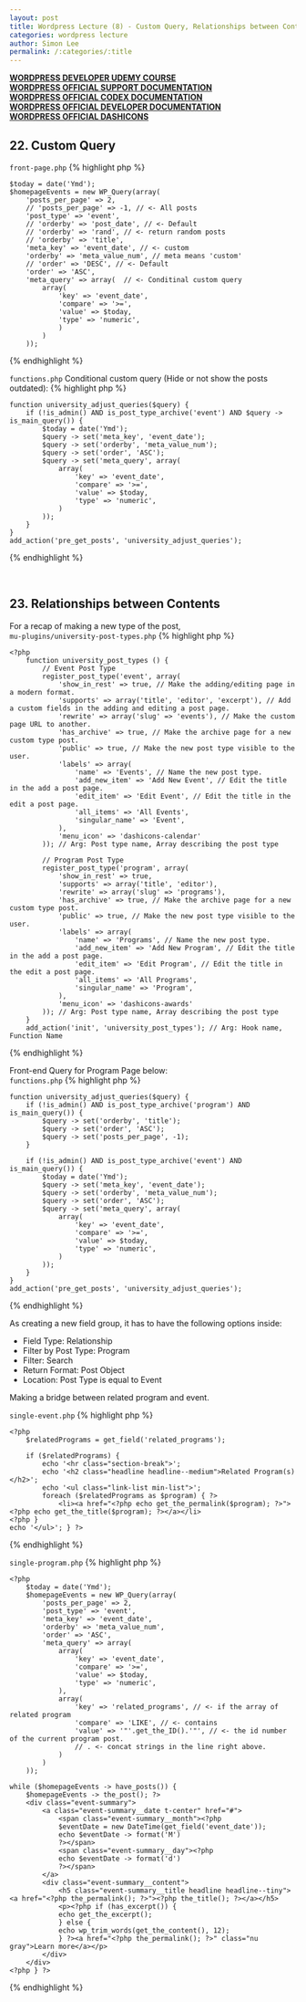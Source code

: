 ```yaml
---
layout: post
title: Wordpress Lecture (8) - Custom Query, Relationships between Contents
categories: wordpress lecture
author: Simon Lee
permalink: /:categories/:title
---
```


<strong>[WORDPRESS DEVELOPER UDEMY COURSE][wp-udemy]</strong>  
<strong>[WORDPRESS OFFICIAL SUPPORT DOCUMENTATION][wp-support]</strong>  
<strong>[WORDPRESS OFFICIAL CODEX DOCUMENTATION][wp-codex]</strong>  
<strong>[WORDPRESS OFFICIAL DEVELOPER DOCUMENTATION][wp-dev]</strong>  
<strong>[WORDPRESS OFFICIAL DASHICONS][wp-dashicons]</strong>

## 22. Custom Query

`front-page.php`
{% highlight php %}

    $today = date('Ymd');
    $homepageEvents = new WP_Query(array(
        'posts_per_page' => 2,
        // 'posts_per_page' => -1, // <- All posts
        'post_type' => 'event',
        // 'orderby' => 'post_date', // <- Default
        // 'orderby' => 'rand', // <- return random posts
        // 'orderby' => 'title',
        'meta_key' => 'event_date', // <- custom
        'orderby' => 'meta_value_num', // meta means 'custom'
        // 'order' => 'DESC', // <- Default
        'order' => 'ASC',
        'meta_query' => array(  // <- Conditinal custom query
            array(
                'key' => 'event_date',
                'compare' => '>=',
                'value' => $today,
                'type' => 'numeric',
                )
            )
        ));

{% endhighlight %}

`functions.php` Conditional custom query (Hide or not show the posts outdated):
{% highlight php %}

    function university_adjust_queries($query) {
        if (!is_admin() AND is_post_type_archive('event') AND $query -> is_main_query()) {
            $today = date('Ymd');
            $query -> set('meta_key', 'event_date');
            $query -> set('orderby', 'meta_value_num');
            $query -> set('order', 'ASC');
            $query -> set('meta_query', array(
                array(
                    'key' => 'event_date',
                    'compare' => '>=',
                    'value' => $today,
                    'type' => 'numeric',
                )
            ));
        }
    }
    add_action('pre_get_posts', 'university_adjust_queries');

{% endhighlight %}

<br>

## 23. Relationships between Contents

For a recap of making a new type of the post,  
`mu-plugins/university-post-types.php`
{% highlight php %}

    <?php
        function university_post_types () {
            // Event Post Type
            register_post_type('event', array(
                'show_in_rest' => true, // Make the adding/editing page in a modern format.
                'supports' => array('title', 'editor', 'excerpt'), // Add a custom fields in the adding and editing a post page.
                'rewrite' => array('slug' => 'events'), // Make the custom page URL to another.
                'has_archive' => true, // Make the archive page for a new custom type post.
                'public' => true, // Make the new post type visible to the user.
                'labels' => array(
                    'name' => 'Events', // Name the new post type.
                    'add_new_item' => 'Add New Event', // Edit the title in the add a post page.
                    'edit_item' => 'Edit Event', // Edit the title in the edit a post page.
                    'all_items' => 'All Events',
                    'singular_name' => 'Event',
                ),
                'menu_icon' => 'dashicons-calendar'
            )); // Arg: Post type name, Array describing the post type

            // Program Post Type
            register_post_type('program', array(
                'show_in_rest' => true,
                'supports' => array('title', 'editor'),
                'rewrite' => array('slug' => 'programs'),
                'has_archive' => true, // Make the archive page for a new custom type post.
                'public' => true, // Make the new post type visible to the user.
                'labels' => array(
                    'name' => 'Programs', // Name the new post type.
                    'add_new_item' => 'Add New Program', // Edit the title in the add a post page.
                    'edit_item' => 'Edit Program', // Edit the title in the edit a post page.
                    'all_items' => 'All Programs',
                    'singular_name' => 'Program',
                ),
                'menu_icon' => 'dashicons-awards'
            )); // Arg: Post type name, Array describing the post type
        }
        add_action('init', 'university_post_types'); // Arg: Hook name, Function Name

{% endhighlight %}

Front-end Query for Program Page below:  
`functions.php`
{% highlight php %}

    function university_adjust_queries($query) {
        if (!is_admin() AND is_post_type_archive('program') AND is_main_query()) {
            $query -> set('orderby', 'title');
            $query -> set('order', 'ASC');
            $query -> set('posts_per_page', -1);
        }

        if (!is_admin() AND is_post_type_archive('event') AND is_main_query()) {
            $today = date('Ymd');
            $query -> set('meta_key', 'event_date');
            $query -> set('orderby', 'meta_value_num');
            $query -> set('order', 'ASC');
            $query -> set('meta_query', array(
                array(
                    'key' => 'event_date',
                    'compare' => '>=',
                    'value' => $today,
                    'type' => 'numeric',
                )
            ));
        }
    }
    add_action('pre_get_posts', 'university_adjust_queries');

{% endhighlight %}

As creating a new field group, it has to have the following options inside:

- Field Type: Relationship
- Filter by Post Type: Program
- Filter: Search
- Return Format: Post Object
- Location: Post Type is equal to Event

Making a bridge between related program and event.

`single-event.php`
{% highlight php %}

    <?php
        $relatedPrograms = get_field('related_programs');

        if ($relatedPrograms) {
            echo '<hr class="section-break">';
            echo '<h2 class="headline headline--medium">Related Program(s)</h2>';
            echo '<ul class="link-list min-list">';
            foreach ($relatedPrograms as $program) { ?>
                <li><a href="<?php echo get_the_permalink($program); ?>"><?php echo get_the_title($program); ?></a></li>
    <?php }
    echo '</ul>'; } ?>

{% endhighlight %}

`single-program.php`
{% highlight php %}

    <?php
        $today = date('Ymd');
        $homepageEvents = new WP_Query(array(
            'posts_per_page' => 2,
            'post_type' => 'event',
            'meta_key' => 'event_date',
            'orderby' => 'meta_value_num',
            'order' => 'ASC',
            'meta_query' => array(
                array(
                    'key' => 'event_date',
                    'compare' => '>=',
                    'value' => $today,
                    'type' => 'numeric',
                ),
                array(
                    'key' => 'related_programs', // <- if the array of related program
                    'compare' => 'LIKE', // <- contains
                    'value' => '"'.get_the_ID().'"', // <- the id number of the current program post.
                    // . <- concat strings in the line right above.
                )
            )
        ));

    while ($homepageEvents -> have_posts()) {
        $homepageEvents -> the_post(); ?>
        <div class="event-summary">
            <a class="event-summary__date t-center" href="#">
                <span class="event-summary__month"><?php
                $eventDate = new DateTime(get_field('event_date'));
                echo $eventDate -> format('M')
                ?></span>
                <span class="event-summary__day"><?php
                echo $eventDate -> format('d')
                ?></span>
            </a>
            <div class="event-summary__content">
                <h5 class="event-summary__title headline headline--tiny"><a href="<?php the_permalink(); ?>"><?php the_title(); ?></a></h5>
                <p><?php if (has_excerpt()) {
                echo get_the_excerpt();
                } else {
                echo wp_trim_words(get_the_content(), 12);
                } ?><a href="<?php the_permalink(); ?>" class="nu gray">Learn more</a></p>
            </div>
        </div>
    <?php } ?>

{% endhighlight %}

<br>
<br>
<br>

[wp-udemy]: https://www.udemy.com/course/become-a-wordpress-developer-php-javascript/learn/lecture/6896262?start=0#overview
[wp-support]: https://wordpress.org/support/
[wp-codex]: https://codex.wordpress.org/
[wp-dev]: https://developer.wordpress.org/
[wp-dashicons]: https://developer.wordpress.org/resource/dashicons/#star-half
